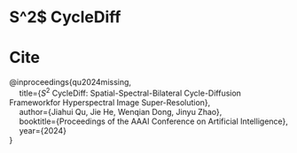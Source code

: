 # S^2$ CycleDiff
# Cite
@inproceedings{qu2024missing,  
     &emsp; title={$S^2$ CycleDiff: Spatial-Spectral-Bilateral Cycle-Diffusion Frameworkfor Hyperspectral Image Super-Resolution},  
     &emsp; author={Jiahui Qu, Jie He, Wenqian Dong, Jinyu Zhao},  
     &emsp; booktitle={Proceedings of the AAAI Conference on Artificial Intelligence},  
     &emsp; year={2024}  
}
